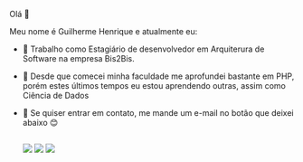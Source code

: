 Olá 👋

Meu nome é Guilherme Henrique e atualmente eu:

- 🔭 Trabalho como Estagiário de desenvolvedor em Arquiterura de Software na empresa Bis2Bis.
- 🌱 Desde que comecei minha faculdade me aprofundei bastante em PHP, porém estes últimos tempos eu estou aprendendo outras, assim como Ciência de Dados
- 💬 Se quiser entrar em contato, me mande um e-mail no botão que deixei abaixo 😊 


  ##

  <a href="https://instagram.com/gui_hps" target="_blank"><img src="https://img.shields.io/badge/-Instagram-%23E4405F?style=for-the-badge&logo=instagram&logoColor=white" target="_blank"></a>
  <a href = "mailto:gpersuhn2704@gmail.com"><img src="https://img.shields.io/badge/-Gmail-%23333?style=for-the-badge&logo=gmail&logoColor=white" target="_blank"></a>
  <a href="https://www.linkedin.com/in/guilherme-henrique-2a1999218" target="_blank"><img src="https://img.shields.io/badge/-LinkedIn-%230077B5?style=for-the-badge&logo=linkedin&logoColor=white" target="_blank"></a> 

